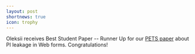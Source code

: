 ```yaml
---
layout: post
shortnews: true
icon: trophy
---
```

Oleksii receives Best Student Paper -- Runner Up for our [PETS paper](https://people.cs.umass.edu/~phillipa/papers/contactus_pets2016.pdf)
about PI leakage in Web forms. Congratulations!
